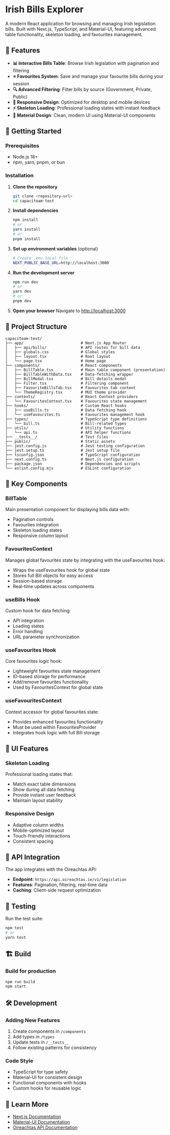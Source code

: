 # Irish Bills Explorer

A modern React application for browsing and managing Irish legislation bills. Built with Next.js, TypeScript, and Material-UI, featuring advanced table functionality, skeleton loading, and favourites management.

## 🌟 Features

- **📊 Interactive Bills Table**: Browse Irish legislation with pagination and filtering
- **⭐ Favourites System**: Save and manage your favourite bills during your session
- **🔍 Advanced Filtering**: Filter bills by source (Government, Private, Public)
- **📱 Responsive Design**: Optimized for desktop and mobile devices
- **⚡ Skeleton Loading**: Professional loading states with instant feedback
- **🎨 Material Design**: Clean, modern UI using Material-UI components

## 🚀 Getting Started

### Prerequisites

- Node.js 18+ 
- npm, yarn, pnpm, or bun

### Installation

1. **Clone the repository**
   ```bash
   git clone <repository-url>
   cd capaciteam-test
   ```

2. **Install dependencies**
   ```bash
   npm install
   # or
   yarn install
   # or
   pnpm install
   ```

3. **Set up environment variables** (optional)
   ```bash
   # Create .env.local file
   NEXT_PUBLIC_BASE_URL=http://localhost:3000
   ```

4. **Run the development server**
   ```bash
   npm run dev
   # or
   yarn dev
   # or
   pnpm dev
   ```

5. **Open your browser**
   Navigate to [http://localhost:3000](http://localhost:3000)

## 📁 Project Structure

```
capaciteam-test/
├── app/                         # Next.js App Router
│   ├── api/bills/               # API routes for bill data
│   ├── globals.css              # Global styles
│   ├── layout.tsx               # Root layout
│   └── page.tsx                 # Home page
├── components/                  # React components
│   ├── BillTable.tsx            # Main table component (presentation)
│   ├── BillTableWithData.tsx    # Data-fetching wrapper
│   ├── BillModal.tsx            # Bill details modal
│   ├── Filter.tsx               # Filtering component
│   ├── FavouriteBillsTab.tsx    # Favourites tab content
│   └── ThemeRegistry.tsx        # MUI theme provider
├── contexts/                    # React Context providers
│   └── FavouritesContext.tsx    # Favourites state management
├── hooks/                       # Custom React hooks
│   ├── useBills.ts              # Data fetching hook
│   └── useFavourites.ts         # Favourites management hook
├── types/                       # TypeScript type definitions
│   └── bill.ts                  # Bill-related types
├── utils/                       # Utility functions
│   └── api.ts                   # API helper functions
├── __tests__/                   # Test files
├── public/                      # Static assets
├── jest.config.js               # Jest testing configuration
├── jest.setup.ts                # Jest setup file
├── tsconfig.json                # TypeScript configuration
├── next.config.ts               # Next.js configuration
├── package.json                 # Dependencies and scripts
└── eslint.config.mjs            # ESLint configuration
```

## 🔧 Key Components

### BillTable
Main presentation component for displaying bills data with:
- Pagination controls
- Favourites integration
- Skeleton loading states
- Responsive column layout

### FavouritesContext
Manages global favourites state by integrating with the useFavourites hook:
- Wraps the useFavourites hook for global state
- Stores full Bill objects for easy access
- Session-based storage
- Real-time updates across components

### useBills Hook
Custom hook for data fetching:
- API integration
- Loading states
- Error handling
- URL parameter synchronization

### useFavourites Hook
Core favourites logic hook:
- Lightweight favourites state management
- ID-based storage for performance
- Add/remove favourites functionality
- Used by FavouritesContext for global state

### useFavouritesContext
Context accessor for global favourites state:
- Provides enhanced favourites functionality
- Must be used within FavouritesProvider
- Integrates hook logic with full Bill storage

## 🎨 UI Features

### Skeleton Loading
Professional loading states that:
- Match exact table dimensions
- Show during all data fetching
- Provide instant user feedback
- Maintain layout stability

### Responsive Design
- Adaptive column widths
- Mobile-optimized layout
- Touch-friendly interactions
- Consistent spacing

## 🔌 API Integration

The app integrates with the Oireachtas API:
- **Endpoint**: `https://api.oireachtas.ie/v1/legislation`
- **Features**: Pagination, filtering, real-time data
- **Caching**: Client-side request optimization

## 🧪 Testing

Run the test suite:
```bash
npm test
# or
yarn test
```

## 🏗️ Build

### Build for production
```bash
npm run build
npm start
```

## 🛠️ Development

### Adding New Features
1. Create components in `/components`
2. Add types in `/types`
3. Update tests in `/__tests__`
4. Follow existing patterns for consistency

### Code Style
- TypeScript for type safety
- Material-UI for consistent design
- Functional components with hooks
- Custom hooks for reusable logic

## 🔗 Learn More

- [Next.js Documentation](https://nextjs.org/docs)
- [Material-UI Documentation](https://mui.com/)
- [Oireachtas API Documentation](https://api.oireachtas.ie/)
